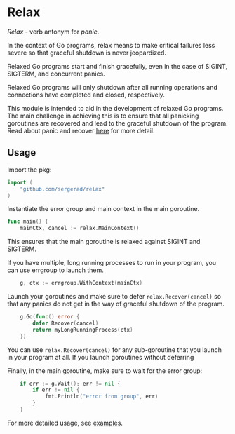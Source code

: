# Relax

*Relax* - verb antonym for *panic*.

In the context of Go programs, relax means to make critical failures less severe so that graceful shutdown is never jeopardized.

Relaxed Go programs start and finish gracefully, even in the case of SIGINT, SIGTERM, and concurrent panics.

Relaxed Go programs will only shutdown after all running operations and connections have completed and closed, respectively.

This module is intended to aid in the development of relaxed Go programs. The main challenge in achieving this is to ensure that all panicking goroutines are recovered and lead to the graceful shutdown of the program. Read about panic and recover [here](https://go.dev/blog/defer-panic-and-recover) for more detail.

## Usage

Import the pkg:

```Go
import (
	"github.com/sergerad/relax"
)
```

Instantiate the error group and main context in the main goroutine.

```Go
func main() {
	mainCtx, cancel := relax.MainContext()
```

This ensures that the main goroutine is relaxed against SIGINT and SIGTERM.

If you have multiple, long running processes to run in your program, you can use errgroup to launch them.

```Go
	g, ctx := errgroup.WithContext(mainCtx)
```

Launch your goroutines and make sure to defer `relax.Recover(cancel)` so that any panics do not get in the way of graceful shutdown of the program.
```Go
	g.Go(func() error {
		defer Recover(cancel)
		return myLongRunningProcess(ctx)
	})
```

You can use `relax.Recover(cancel)` for any sub-goroutine that you launch in your program at all. If you launch goroutines without deferring

Finally, in the main goroutine, make sure to wait for the error group:

```Go
	if err := g.Wait(); err != nil {
		if err != nil {
			fmt.Println("error from group", err)
		}
	}
```

For more detailed usage, see [examples](./examples/).
